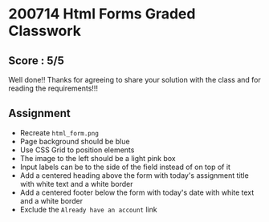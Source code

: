 # 200714 Html Forms Graded Classwork

## Score : 5/5
Well done!! Thanks for agreeing to share your solution with the class and for reading the requirements!!!

## Assignment
- Recreate `html_form.png`
- Page background should be blue
- Use CSS Grid to position elements
- The image to the left should be a light pink box 
- Input labels can be to the side of the field instead of on top of it
- Add a centered heading above the form with today's assignment title with white text and a white border
- Add a centered footer below the form with today's date with white text and a white border
- Exclude the `Already have an account` link
